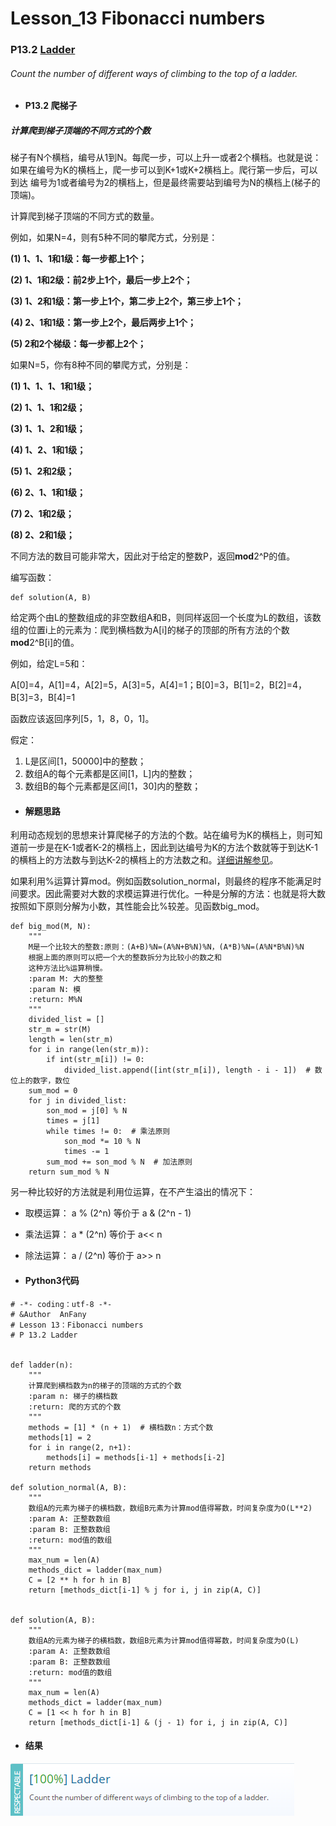 # Lesson_13 Fibonacci numbers  


### P13.2 [Ladder](https://app.codility.com/programmers/lessons/13-fibonacci_numbers/ladder/) 

###### Count the number of different ways of climbing to the top of a ladder.

* #### P13.2 爬梯子

##### 计算爬到梯子顶端的不同方式的个数

梯子有N个横档，编号从1到N。每爬一步，可以上升一或者2个横档。也就是说：如果在编号为K的横档上，爬一步可以到K+1或K+2横档上。爬行第一步后，可以到达
编号为1或者编号为2的横档上，但是最终需要站到编号为N的横档上(梯子的顶端)。

计算爬到梯子顶端的不同方式的数量。

例如，如果N=4，则有5种不同的攀爬方式，分别是：

**(1) 1、1、1和1级：每一步都上1个；**
  
**(2) 1、1和2级：前2步上1个，最后一步上2个；**
  
**(3) 1、2和1级：第一步上1个，第二步上2个，第三步上1个；**
  
**(4) 2、1和1级：第一步上2个，最后两步上1个；**
  
**(5) 2和2个梯级：每一步都上2个；**

如果N=5，你有8种不同的攀爬方式，分别是：

**(1) 1、1、1、1和1级；**
  
**(2) 1、1、1和2级；**
  
**(3) 1、1、2和1级；**
  
**(4) 1、2、1和1级；**
  
**(5) 1、2和2级；**
  
**(6) 2、1、1和1级；**
  
**(7) 2、1和2级；**
  
**(8) 2、2和1级；**
  
不同方法的数目可能非常大，因此对于给定的整数P，返回**mod**2^P的值。

编写函数：
```
def solution(A, B)
```

给定两个由L的整数组成的非空数组A和B，则同样返回一个长度为L的数组，该数组的位置i上的元素为：爬到横档数为A[i]的梯子的顶部的所有方法的个数**mod**2^B[i]的值。

例如，给定L=5和：

A[0]=4，A[1]=4，A[2]=5，A[3]=5，A[4]=1；B[0]=3，B[1]=2，B[2]=4，B[3]=3，B[4]=1

函数应该返回序列[5，1，8，0，1]。

假定：

  1. L是区间[1，50000]中的整数；
  2. 数组A的每个元素都是区间[1，L]内的整数；
  3. 数组B的每个元素都是区间[1，30]内的整数；
  
* #### 解题思路

利用动态规划的思想来计算爬梯子的方法的个数。站在编号为K的横档上，则可知道前一步是在K-1或者K-2的横档上，因此到达编号为K的方法个数就等于到达K-1的横档上的方法数与到达K-2的横档上的方法数之和。[详细讲解参见](https://github.com/Anfany/Algorithm-Example-by-Python3/blob/master/1.1%E4%B8%8A%E5%8F%B0%E9%98%B6.md)。

如果利用%运算计算mod。例如函数solution_normal，则最终的程序不能满足时间要求。因此需要对大数的求模运算进行优化。一种是分解的方法：也就是将大数按照如下原则分解为小数，其性能会比%较差。见函数big_mod。
```
def big_mod(M, N):
    """
    M是一个比较大的整数:原则：(A+B)%N=(A%N+B%N)%N，(A*B)%N=(A%N*B%N)%N
    根据上面的原则可以把一个大的整数拆分为比较小的数之和
    这种方法比%运算稍慢。
    :param M: 大的整整
    :param N: 模
    :return: M%N
    """
    divided_list = []
    str_m = str(M)
    length = len(str_m)
    for i in range(len(str_m)):
        if int(str_m[i]) != 0:
            divided_list.append([int(str_m[i]), length - i - 1])  # 数位上的数字，数位
    sum_mod = 0
    for j in divided_list:
        son_mod = j[0] % N
        times = j[1]
        while times != 0:  # 乘法原则
            son_mod *= 10 % N
            times -= 1
        sum_mod += son_mod % N  # 加法原则
    return sum_mod % N
```

另一种比较好的方法就是利用位运算，在不产生溢出的情况下：

* 取模运算： 
         a % (2^n) 等价于 a & (2^n - 1)
         
*  乘法运算：
         a * (2^n) 等价于 a<< n
         
* 除法运算：
         a / (2^n) 等价于 a>> n
         
 

* #### Python3代码

```
# -*- coding：utf-8 -*-
# &Author  AnFany
# Lesson 13：Fibonacci numbers
# P 13.2 Ladder


def ladder(n):
    """
    计算爬到横档数为n的梯子的顶端的方式的个数
    :param n: 梯子的横档数
    :return: 爬的方式的个数
    """
    methods = [1] * (n + 1)  # 横档数n：方式个数
    methods[1] = 2
    for i in range(2, n+1):
        methods[i] = methods[i-1] + methods[i-2]
    return methods

def solution_normal(A, B):
    """
    数组A的元素为梯子的横档数，数组B元素为计算mod值得幂数，时间复杂度为O(L**2)
    :param A: 正整数数组
    :param B: 正整数数组
    :return: mod值的数组
    """
    max_num = len(A)
    methods_dict = ladder(max_num)
    C = [2 ** h for h in B]
    return [methods_dict[i-1] % j for i, j in zip(A, C)]


def solution(A, B):
    """
    数组A的元素为梯子的横档数，数组B元素为计算mod值得幂数，时间复杂度为O(L)
    :param A: 正整数数组
    :param B: 正整数数组
    :return: mod值的数组
    """
    max_num = len(A)
    methods_dict = ladder(max_num)
    C = [1 << h for h in B]
    return [methods_dict[i-1] & (j - 1) for i, j in zip(A, C)]

```

* #### 结果

![image](https://github.com/Anfany/Codility-Lessons-By-Python3/blob/master/L13_Fibonacci%20numbers/13.2.png)
